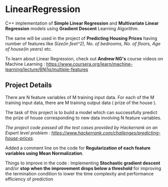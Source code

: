 # LinearRegression
C++ implementation of **Simple Linear Regression** and **Multivariate Linear Regression** models using **Gradient Descent** Learning Algorithm.

The same will be used in the project of **Predicting Housing Prices** having number of features like *Size(in feet^2), No. of bedrooms, No. of floors, Age of house(in years)* etc. 

To learn about Linear Regression, check out **Andrew NG's** course videos on Machine Learning : https://www.coursera.org/learn/machine-learning/lecture/6Nj1q/multiple-features  

## Project Details

There are N feature variables of M training input data. For each of the M training input data, there are M training output data ( prize of the house ).

The task of this project is to build a model which can successfully predict the prize of house corresponding to new data involving N feature variables.

*The project code passed all the test cases provided by Hackerrank on an Expert level problem : https://www.hackerrank.com/challenges/predicting-house-prices.*

Added a comment line on the code for **Regularization of each feature variables using Mean Normalization**.

Things to improve in the code : Implementing **Stochastic gradient descent** and/or **stop when the improvement drops below a threshold** for improving the termination condition to lower the time complexity and performance efficiency of prediction
